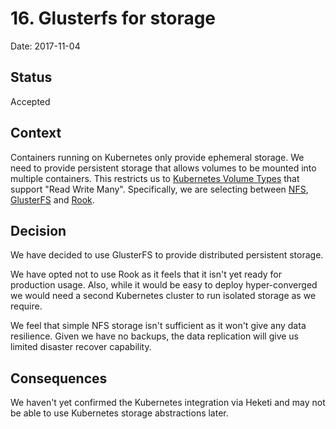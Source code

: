 # 16. Glusterfs for storage

Date: 2017-11-04

## Status

Accepted

## Context

Containers running on Kubernetes only provide ephemeral storage. We need to provide
persistent storage that allows volumes to be mounted into multiple containers. This
restricts us to [Kubernetes Volume Types](https://kubernetes.io/docs/concepts/storage/persistent-volumes/) that support "Read Write Many". Specifically, we are selecting
between [NFS](https://help.ubuntu.com/lts/serverguide/network-file-system.html),
[GlusterFS](https://www.gluster.org/) and [Rook](https://rook.io/).

## Decision

We have decided to use GlusterFS to provide distributed persistent storage.

We have opted not to use Rook as it feels that it isn't yet ready for production usage. Also, while it would be easy to deploy hyper-converged we would need a second Kubernetes
cluster to run isolated storage as we require.

We feel that simple NFS storage isn't sufficient as it won't give any data resilience.
Given we have no backups, the data replication will give us limited disaster recover
capability.

## Consequences

We haven't yet confirmed the Kubernetes integration via Heketi and may not be able to
use Kubernetes storage abstractions later.
